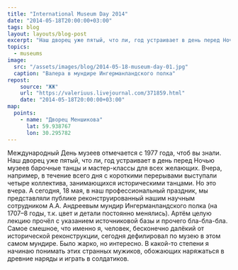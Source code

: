 ```yaml
---
title: "International Museum Day 2014"
date: "2014-05-18T20:00:00+03:00"
tags: blog
layout: layouts/blog-post
excerpt: "Наш дворец уже пятый, что ли, год устраивает в день перед Ночью музеев барочные танцы и мастер-классы для всех желающих..."
topics:
  - museums
image:
  src: "/assets/images/blog/2014-05-18-museum-day-01.jpg"
  caption: "Валера в мундире Ингерманландского полка"
repost:
    source: "ЖЖ"
    url: "https://valeriuus.livejournal.com/371859.html"
    date: "2014-05-18T20:00:00+03:00"
map:
  points:
    - name: "Дворец Меншикова"
      lat: 59.938767
      lon: 30.295782
---
```


<p class="drop-cap">
Международный День музеев отмечается с 1977 года, чтоб вы знали. Наш дворец уже пятый, что ли, год устраивает в день перед Ночью музеев барочные танцы и мастер-классы для всех желающих. Вчера, например, в течение всего дня с короткими перерывами выступали четыре коллектива, занимающихся историческими танцами. Но это вчера. А сегодня, 18 мая, в наш профессиональный праздник, мы представляли публике реконструированный нашим научным сотрудником А.А. Андреевым мундир Ингерманландского полка (на 1707–8 годы, т.к. цвет и детали постоянно менялись). Артём целую лекцию прочёл с указанием источниковой базы и прочего бла-бла-бла. Самое смешное, что именно я, человек, бесконечно далёкий от исторической реконструкции, сегодня дефилировал по музею в этом самом мундире. Было жарко, но интересно. В какой-то степени я начинаю понимать этих странных мужиков, обожающих наряжаться в древние наряды и играть в солдатиков.
</p>
